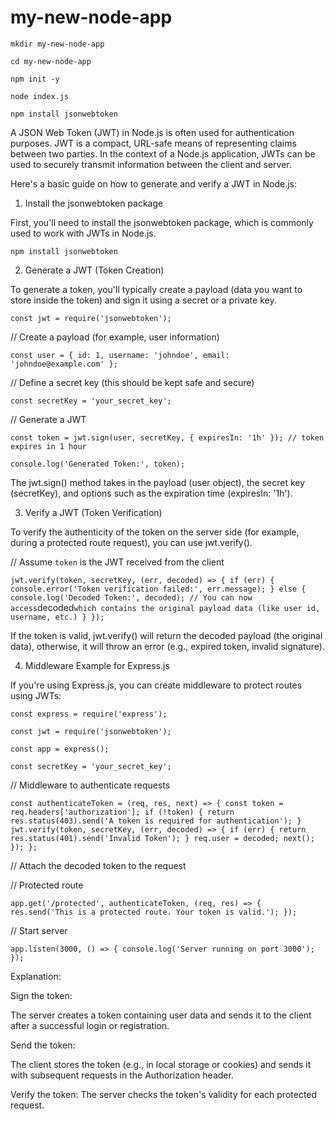 # my-new-node-app

`mkdir my-new-node-app`

`cd my-new-node-app`

`npm init -y`

`node index.js`

`npm install jsonwebtoken`

A JSON Web Token (JWT) in Node.js is often used for authentication purposes. 
JWT is a compact, URL-safe means of representing claims between two parties. 
In the context of a Node.js application, 
JWTs can be used to securely transmit information between the client and server.

Here's a basic guide on how to generate and verify a JWT in Node.js:

1. Install the jsonwebtoken package

First, you'll need to install the jsonwebtoken package, 
which is commonly used to work with JWTs in Node.js.

`npm install jsonwebtoken`

2. Generate a JWT (Token Creation)

To generate a token, you'll typically create a payload 
(data you want to store inside the token) and sign it using a secret or a private key.

`const jwt = require('jsonwebtoken');`

// Create a payload (for example, user information)

`
const user = {
  id: 1,
  username: 'johndoe',
  email: 'johndoe@example.com'
};
`

// Define a secret key (this should be kept safe and secure)

`const secretKey = 'your_secret_key';`

// Generate a JWT

`const token = jwt.sign(user, secretKey, { expiresIn: '1h' }); // token expires in 1 hour`

`console.log('Generated Token:', token);`

The jwt.sign() method takes in the payload (user object), the secret key (secretKey), 
and options such as the expiration time (expiresIn: '1h').

3. Verify a JWT (Token Verification)

To verify the authenticity of the token on the server side 
(for example, during a protected route request), you can use jwt.verify().

// Assume `token` is the JWT received from the client

`
jwt.verify(token, secretKey, (err, decoded) => {
  if (err) {
    console.error('Token verification failed:', err.message);
  } else {
    console.log('Decoded Token:', decoded);
    // You can now access `decoded` which contains the original payload data (like user id, username, etc.)
  }
});
`

If the token is valid, jwt.verify() will return the decoded payload 
(the original data), otherwise, it will throw an error (e.g., expired token, invalid signature).

4. Middleware Example for Express.js

If you're using Express.js, you can create middleware to protect routes using JWTs:

`const express = require('express');`

`const jwt = require('jsonwebtoken');`

`const app = express();`

`const secretKey = 'your_secret_key';`

// Middleware to authenticate requests

`const authenticateToken = (req, res, next) => {
  const token = req.headers['authorization'];
  if (!token) {
    return res.status(403).send('A token is required for authentication');
  }
  jwt.verify(token, secretKey, (err, decoded) => {
    if (err) {
      return res.status(401).send('Invalid Token');
    }
    req.user = decoded;
    next();
  });
};
`

// Attach the decoded token to the request

// Protected route

`
app.get('/protected', authenticateToken, (req, res) => {
  res.send('This is a protected route. Your token is valid.');
});
`

// Start server

`
app.listen(3000, () => {
  console.log('Server running on port 3000');
});
`

Explanation:

Sign the token: 

The server creates a token containing user data and sends it to the client after a successful login or registration.

Send the token: 

The client stores the token 
(e.g., in local storage or cookies) and sends it with subsequent requests in the Authorization header.

Verify the token: The server checks the token's validity for each protected request.